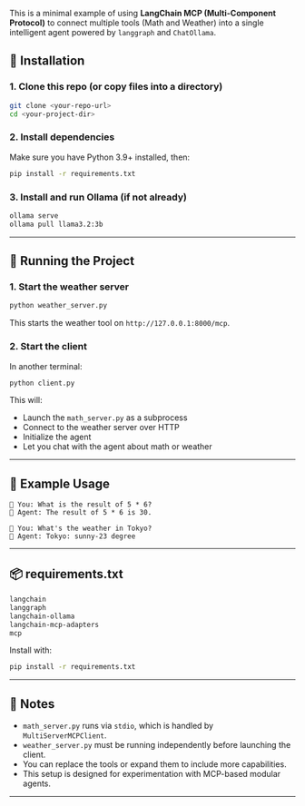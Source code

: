 This is a minimal example of using **LangChain MCP (Multi-Component Protocol)** to connect multiple tools (Math and Weather) into a single intelligent agent powered by `langgraph` and `ChatOllama`.
## 🧪 Installation

### 1. Clone this repo (or copy files into a directory)

```bash
git clone <your-repo-url>
cd <your-project-dir>
````

### 2. Install dependencies

Make sure you have Python 3.9+ installed, then:

```bash
pip install -r requirements.txt
```

### 3. Install and run Ollama (if not already)

```bash
ollama serve
ollama pull llama3.2:3b
```

---

## 🚀 Running the Project

### 1. Start the weather server

```bash
python weather_server.py
```

This starts the weather tool on `http://127.0.0.1:8000/mcp`.

### 2. Start the client

In another terminal:

```bash
python client.py
```

This will:

* Launch the `math_server.py` as a subprocess
* Connect to the weather server over HTTP
* Initialize the agent
* Let you chat with the agent about math or weather

---

## 💬 Example Usage

```text
🧑 You: What is the result of 5 * 6?
🤖 Agent: The result of 5 * 6 is 30.

🧑 You: What's the weather in Tokyo?
🤖 Agent: Tokyo: sunny-23 degree
```

---

## 📦 requirements.txt

```txt
langchain
langgraph
langchain-ollama
langchain-mcp-adapters
mcp
```

Install with:

```bash
pip install -r requirements.txt
```

---

## 🧠 Notes

* `math_server.py` runs via `stdio`, which is handled by `MultiServerMCPClient`.
* `weather_server.py` must be running independently before launching the client.
* You can replace the tools or expand them to include more capabilities.
* This setup is designed for experimentation with MCP-based modular agents.

---


